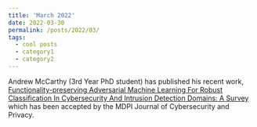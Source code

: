 ```yaml
---
title: 'March 2022'
date: 2022-03-30
permalink: /posts/2022/03/
tags:
  - cool posts
  - category1
  - category2
---
```


Andrew McCarthy (3rd Year PhD student) has published his recent work, [Functionality-preserving Adversarial Machine Learning For Robust Classification In Cybersecurity And Intrusion Detection Domains: A Survey](https://www.preprints.org/manuscript/202202.0099/v1) which has been accepted by the MDPI Journal of Cybersecurity and Privacy.
